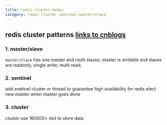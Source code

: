 ```yaml
---
title: redis cluster modes 
category: redis cluster sentinel master/slave 
---
```


## redis cluster patterns [links to cnblogs](https://www.cnblogs.com/renpingsheng/tag/redis/)

### 1. master/slave

`master/slave` has one master and multi slaves, master is writable and slaves are readonly, single write, multi read;

### 2. sentinel

add snetinel cluster or thread to guarantee high availability for redis elect new master when master goes done

### 3. cluster

cluster use 160000+ slot to store data